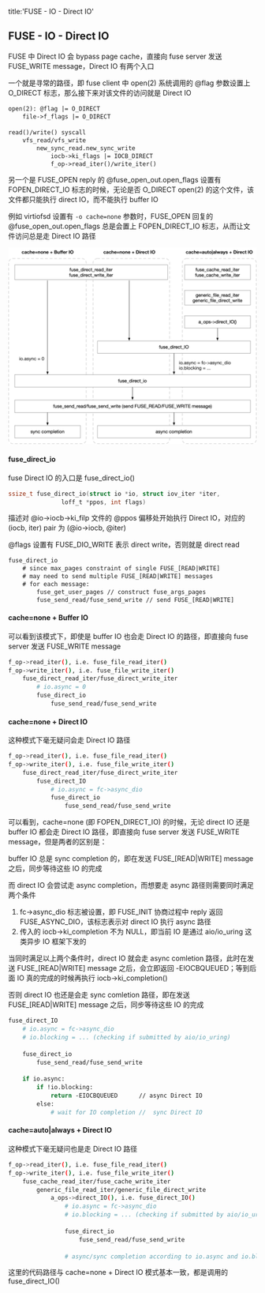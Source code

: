 title:'FUSE - IO - Direct IO'
## FUSE - IO - Direct IO


FUSE 中 Direct IO 会 bypass page cache，直接向 fuse server 发送 FUSE_WRITE message，Direct IO 有两个入口

一个就是寻常的路径，即 fuse client 中 open(2) 系统调用的 @flag 参数设置上 O_DIRECT 标志，那么接下来对该文件的访问就是 Direct IO

```
open(2): @flag |= O_DIRECT 
    file->f_flags |= O_DIRECT
        
read()/write() syscall
    vfs_read/vfs_write
        new_sync_read.new_sync_write
            iocb->ki_flags |= IOCB_DIRECT
            f_op->read_iter()/write_iter()
```

另一个是 FUSE_OPEN reply 的 @fuse_open_out.open_flags 设置有 FOPEN_DIRECT_IO 标志的时候，无论是否 O_DIRECT open(2) 的这个文件，该文件都只能执行 direct IO，而不能执行 buffer IO

例如 virtiofsd 设置有 `-o cache=none` 参数时，FUSE_OPEN 回复的 @fuse_open_out.open_flags 总是会置上 FOPEN_DIRECT_IO 标志，从而让文件访问总是走 Direct IO 路径

![fuse_direct_io](media/16738553480877/fuse_direct_io.jpg)


#### fuse_direct_io

fuse Direct IO 的入口是 fuse_direct_io()

```c
ssize_t fuse_direct_io(struct io *io, struct iov_iter *iter,
		       loff_t *ppos, int flags)
```

描述对 @io->iocb->ki_filp 文件的 @ppos 偏移处开始执行 Direct IO，对应的 (iocb, iter) pair 为 (@io->iocb, @iter)

@flags 设置有 FUSE_DIO_WRITE 表示 direct write，否则就是 direct read

```
fuse_direct_io
    # since max_pages constraint of single FUSE_[READ|WRITE]
    # may need to send multiple FUSE_[READ|WRITE] messages
    # for each message:
        fuse_get_user_pages // construct fuse_args_pages
        fuse_send_read/fuse_send_write // send FUSE_[READ|WRITE]
```


#### cache=none + Buffer IO

可以看到该模式下，即使是 buffer IO 也会走 Direct IO 的路径，即直接向 fuse server 发送 FUSE_WRITE message

```sh
f_op->read_iter(), i.e. fuse_file_read_iter()
f_op->write_iter(), i.e. fuse_file_write_iter()
    fuse_direct_read_iter/fuse_direct_write_iter
        # io.async = 0
        fuse_direct_io
            fuse_send_read/fuse_send_write
```


#### cache=none + Direct IO

这种模式下毫无疑问会走 Direct IO 路径

```sh
f_op->read_iter(), i.e. fuse_file_read_iter()
f_op->write_iter(), i.e. fuse_file_write_iter()
    fuse_direct_read_iter/fuse_direct_write_iter
        fuse_direct_IO
            # io.async = fc->async_dio
            fuse_direct_io
                fuse_send_read/fuse_send_write
```


可以看到，cache=none (即 FOPEN_DIRECT_IO) 的时候，无论 direct IO 还是 buffer IO 都会走 Direct IO 路径，即直接向 fuse server 发送 FUSE_WRITE message，但是两者的区别是：

buffer IO 总是 sync completion 的，即在发送 FUSE_[READ|WRITE] message 之后，同步等待这些 IO 的完成

而 direct IO 会尝试走 async completion，而想要走 async 路径则需要同时满足两个条件

1) fc->async_dio 标志被设置，即 FUSE_INIT 协商过程中 reply 返回 FUSE_ASYNC_DIO，该标志表示对 direct IO 执行 async 路径
2) 传入的 iocb->ki_completion 不为 NULL，即当前 IO 是通过 aio/io_uring 这类异步 IO 框架下发的

当同时满足以上两个条件时，direct IO 就会走 async comletion 路径，此时在发送 FUSE_[READ|WRITE] message 之后，会立即返回 -EIOCBQUEUED；等到后面 IO 真的完成的时候再执行 iocb->ki_completion()

否则 direct IO 也还是会走 sync comletion 路径，即在发送 FUSE_[READ|WRITE] message 之后，同步等待这些 IO 的完成

```sh
fuse_direct_IO
    # io.async = fc->async_dio
    # io.blocking = ... (checking if submitted by aio/io_uring)
    
    fuse_direct_io
        fuse_send_read/fuse_send_write
    
    if io.async:
        if !io.blocking:
            return -EIOCBQUEUED      // async Direct IO
        else:
            # wait for IO completion //  sync Direct IO
```


#### cache=auto|always + Direct IO

这种模式下毫无疑问也是走 Direct IO 路径

```sh
f_op->read_iter(), i.e. fuse_file_read_iter()
f_op->write_iter(), i.e. fuse_file_write_iter()
    fuse_cache_read_iter/fuse_cache_write_iter
        generic_file_read_iter/generic_file_direct_write
            a_ops->direct_IO(), i.e. fuse_direct_IO()
                # io.async = fc->async_dio
                # io.blocking = ... (checking if submitted by aio/io_uring)

                fuse_direct_io
                    fuse_send_read/fuse_send_write
                    
                # async/sync completion according to io.async and io.blocking
```

这里的代码路径与 cache=none + Direct IO 模式基本一致，都是调用的 fuse_direct_IO()
